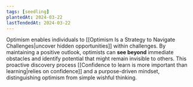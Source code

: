 ```yaml
---
tags: [seedling]
plantedAt: 2024-03-22
lastTendedAt: 2024-03-22
---
```

Optimism enables individuals to [[Optimism Is a Strategy to Navigate Challenges|uncover hidden opportunities]] within challenges. By maintaining a positive outlook, optimists can **see beyond** immediate obstacles and identify potential that might remain invisible to others. This proactive discovery process [[Confidence to learn is more important than learning|relies on confidence]] and a purpose-driven mindset, distinguishing optimism from simple wishful thinking.
